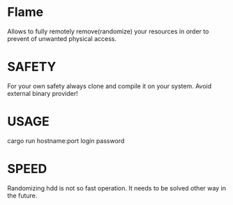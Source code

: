 # Flame
Allows to fully remotely remove(randomize) your resources in order to prevent of unwanted physical access.

# SAFETY 
For your own safety always clone and compile it on your system. Avoid external binary provider!

# USAGE 
cargo run hostname:port login password

# SPEED
Randomizing hdd is not so fast operation. It needs to be solved other way in the future.
